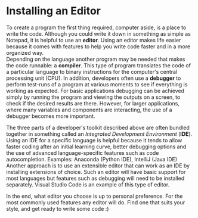 # Installing an Editor

To create a program the first thing required, computer aside, is a place to write the code. Although you could write it down in something as simple as Notepad, it is helpful to use an **editor**. Using an editor makes life easier because it comes with features to help you write code faster and in a more organized way.  
Depending on the language another program may be needed that makes the code runnable: a **compiler**. This type of program translates the code of a particular language to binary instructions for the computer's central processing unit (CPU). In addition, developers often use a **debugger** to perform test-runs of a program at various moments to see if everything is working as expected. For basic applications debugging can be achieved simply by running the program and viewing the outputs on a screen, to check if the desired results are there. However, for larger applications, where many variables and components are interacting, the use of a debugger becomes more important.

The three parts of a developer's toolkit described above are often bundled together in something called an _Integrated Development Environment_ (**IDE**). Using an IDE for a specific language is helpful because it tends to allow faster coding after an initial learning curve, better debugging options and the use of advanced language-specific features such as code autocompletion. Examples: Anaconda (Python IDE), IntelliJ (Java IDE)  
Another approach is to use an extensible editor that can work as an IDE by installing extensions of choice. Such an editor will have basic support for most languages but features such as debugging will need to be installed separately. Visual Studio Code is an example of this type of editor.

In the end, what editor you choose is up to personal preference. For the most commonly used features any editor will do. Find one that suits your style, and get ready to write some code :)
